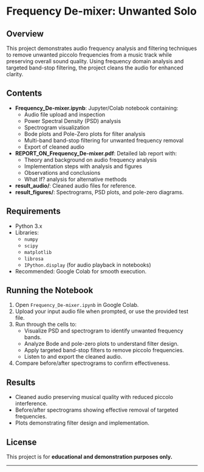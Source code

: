 # Frequency De-mixer: Unwanted Solo

## Overview
This project demonstrates audio frequency analysis and filtering techniques to remove unwanted piccolo frequencies from a music track while preserving overall sound quality. Using frequency domain analysis and targeted band-stop filtering, the project cleans the audio for enhanced clarity.

## Contents
- **Frequency_De-mixer.ipynb**: Jupyter/Colab notebook containing:
  - Audio file upload and inspection
  - Power Spectral Density (PSD) analysis
  - Spectrogram visualization
  - Bode plots and Pole-Zero plots for filter analysis
  - Multi-band band-stop filtering for unwanted frequency removal
  - Export of cleaned audio
- **REPORT_ON_Frequency_De-mixer.pdf**: Detailed lab report with:
  - Theory and background on audio frequency analysis
  - Implementation steps with analysis and figures
  - Observations and conclusions
  - What If? analysis for alternative methods
- **result_audio/**: Cleaned audio files for reference.
- **result_figures/**: Spectrograms, PSD plots, and pole-zero diagrams.

## Requirements
- Python 3.x
- Libraries:
  - `numpy`
  - `scipy`
  - `matplotlib`
  - `librosa`
  - `IPython.display` (for audio playback in notebooks)
- Recommended: Google Colab for smooth execution.

## Running the Notebook
1. Open `Frequency_De-mixer.ipynb` in Google Colab.
2. Upload your input audio file when prompted, or use the provided test file.
3. Run through the cells to:
   - Visualize PSD and spectrogram to identify unwanted frequency bands.
   - Analyze Bode and pole-zero plots to understand filter design.
   - Apply targeted band-stop filters to remove piccolo frequencies.
   - Listen to and export the cleaned audio.
4. Compare before/after spectrograms to confirm effectiveness.

## Results
- Cleaned audio preserving musical quality with reduced piccolo interference.
- Before/after spectrograms showing effective removal of targeted frequencies.
- Plots demonstrating filter design and implementation.

## License
This project is for **educational and demonstration purposes only.**

---

